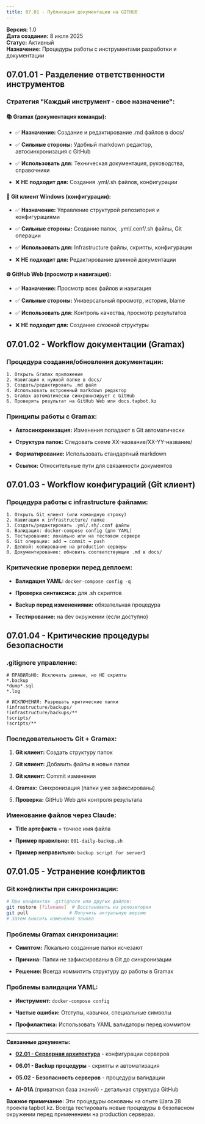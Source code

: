 ```yaml
---
title: 07.01 - Публикация документации на GITHUB
---
```


**Версия:** 1\.0\
**Дата создания:** 8 июля 2025\
**Статус:** Активный\
**Назначение:** Процедуры работы с инструментами разработки и документации

## 07\.01.01 - Разделение ответственности инструментов

### Стратегия "Каждый инструмент - свое назначение":

#### 📚 Gramax (документация команды):

-  ✅ **Назначение:** Создание и редактирование .md файлов в docs/

-  ✅ **Сильные стороны:** Удобный markdown редактор, автосинхронизация с GitHub

-  ✅ **Использовать для:** Техническая документация, руководства, справочники

-  ❌ **НЕ подходит для:** Создания .yml/.sh файлов, конфигурации

#### 📁 Git клиент Windows (конфигурации):

-  ✅ **Назначение:** Управление структурой репозитория и конфигурациями

-  ✅ **Сильные стороны:** Создание папок, .yml/.conf/.sh файлы, Git операции

-  ✅ **Использовать для:** Infrastructure файлы, скрипты, конфигурации

-  ❌ **НЕ подходит для:** Редактирование длинной документации

#### 🌐 GitHub Web (просмотр и навигация):

-  ✅ **Назначение:** Просмотр всех файлов и навигация

-  ✅ **Сильные стороны:** Универсальный просмотр, история, blame

-  ✅ **Использовать для:** Контроль качества, просмотр результатов

-  ❌ **НЕ подходит для:** Создание сложной структуры

## 07\.01.02 - Workflow документации (Gramax)

### Процедура создания/обновления документации:

```
1. Открыть Gramax приложение
2. Навигация к нужной папке в docs/
3. Создать/редактировать .md файл
4. Использовать встроенный markdown редактор
5. Gramax автоматически синхронизирует с GitHub
6. Проверить результат на GitHub Web или docs.tapbot.kz
```

### Принципы работы с Gramax:

-  **Автосинхронизация:** Изменения попадают в Git автоматически

-  **Структура папок:** Следовать схеме XX-название/XX-YY-название/

-  **Форматирование:** Использовать стандартный markdown

-  **Ссылки:** Относительные пути для связанности документов

## 07\.01.03 - Workflow конфигураций (Git клиент)

### Процедура работы с infrastructure файлами:

```
1. Открыть Git клиент (или командную строку)
2. Навигация к infrastructure/ папке
3. Создать/редактировать .yml/.sh/.conf файлы
4. Валидация: docker-compose config (для YAML)
5. Тестирование: локально или на тестовом сервере
6. Git операции: add → commit → push
7. Деплой: копирование на production серверы
8. Документирование: обновить соответствующие .md в docs/
```

### Критические проверки перед деплоем:

-  **Валидация YAML:** `docker-compose config -q`

-  **Проверка синтаксиса:** для .sh скриптов

-  **Backup перед изменениями:** обязательная процедура

-  **Тестирование:** на dev окружении (если доступно)

## 07\.01.04 - Критические процедуры безопасности

### .gitignore управление:

```gitignore
# ПРАВИЛЬНО: Исключать данные, но НЕ скрипты
*.backup
*dump*.sql
*.log

# ИСКЛЮЧЕНИЯ: Разрешать критические папки
!infrastructure/backups/
!infrastructure/backups/**
!scripts/
!scripts/**
```

### Последовательность Git + Gramax:

1. **Git клиент:** Создать структуру папок

2. **Git клиент:** Добавить файлы в новые папки

3. **Git клиент:** Commit изменения

4. **Gramax:** Синхронизация (папки уже зафиксированы)

5. **Проверка:** GitHub Web для контроля результата

### Именование файлов через Claude:

-  **Title артефакта** = точное имя файла

-  **Пример правильно:** `001-daily-backup.sh`

-  **Пример неправильно:** `backup script for server1`

## 07\.01.05 - Устранение конфликтов

### Git конфликты при синхронизации:

```bash
# При конфликтах .gitignore или других файлов:
git restore [filename]  # Восстановить из репозитория
git pull               # Получить актуальную версию
# Затем вносить изменения заново
```

### Проблемы Gramax синхронизации:

-  **Симптом:** Локально созданные папки исчезают

-  **Причина:** Папки не зафиксированы в Git до синхронизации

-  **Решение:** Всегда коммитить структуру до работы в Gramax

### Проблемы валидации YAML:

-  **Инструмент:** `docker-compose config`

-  **Частые ошибки:** Отступы, кавычки, специальные символы

-  **Профилактика:** Использовать YAML валидаторы перед коммитом

---

**Связанные документы:**

-  [**02\.01 - Серверная архитектура**](./../../02-infrastructure/02-01-servers/README.md) - конфигурации серверов

-  **06\.01 - Backup процедуры** - скрипты и автоматизация

-  **05\.02 - Безопасность серверов** - процедуры валидации

-  **AI-01A** (приватная база знаний) - детальная структура GitHub

**Важное примечание:** Эти процедуры основаны на опыте Шага 28 проекта tapbot.kz. Всегда тестировать новые процедуры в безопасном окружении перед применением на production серверах.